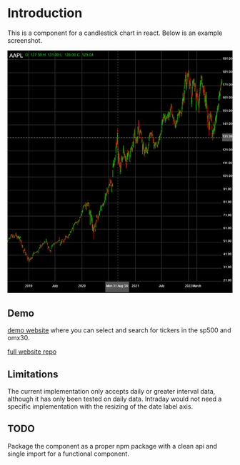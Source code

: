 # Introduction

This is a component for a candlestick chart in react. Below is an example screenshot.

![alt text](./stockchart.png?raw=true)

## Demo

[demo website](simonmalm.com/chart) where you can select and search for tickers in the sp500 and omx30.

[full website repo](https://github.com/a19simma/website)

## Limitations

The current implementation only accepts daily or greater interval data, although it has only been tested on daily data. Intraday would not need a specific implementation with the resizing of the date label axis.

## TODO

Package the component as a proper npm package with a clean api and single import for a functional component.
